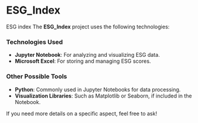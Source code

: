 # ESG_Index
ESG index
The **ESG_Index** project uses the following technologies:

### Technologies Used
- **Jupyter Notebook**: For analyzing and visualizing ESG data.
- **Microsoft Excel**: For storing and managing ESG scores.

### Other Possible Tools
- **Python**: Commonly used in Jupyter Notebooks for data processing.
- **Visualization Libraries**: Such as Matplotlib or Seaborn, if included in the Notebook.

If you need more details on a specific aspect, feel free to ask!
